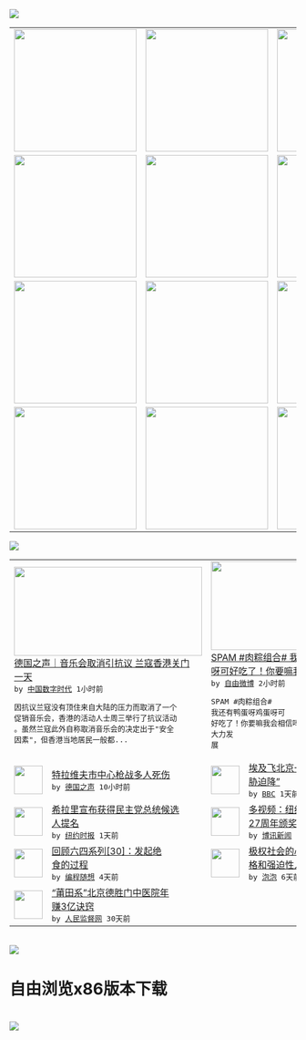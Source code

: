 

<a href="https://github.com/greatfire/z/raw/master/FreeBrowser.apk"><img src="https://raw.githubusercontent.com/greatfire/wiki/master/x/header.png" /></a><table><tr><td width="262" align="center" valign="center"><a href="https://github.com/greatfire/wiki/wiki/nyt" title="纽约时报中文网 国际纵览"><img src="https://raw.githubusercontent.com/greatfire/wiki/master/x/nyt_flag.png" width="215"/></a></td><td width="262" align="center" valign="center"><a href="https://github.com/greatfire/wiki/wiki/dw" title=""><img src="https://raw.githubusercontent.com/greatfire/wiki/master/x/dw_flag.png" width="215"/></a></td><td width="262" align="center" valign="center"><a href="https://github.com/greatfire/wiki/wiki/rmjd" title=""><img src="https://raw.githubusercontent.com/greatfire/wiki/master/x/rmjd_flag.png" width="215"/></a></td></tr><tr><td width="262" align="center" valign="center"><a href="https://github.com/paopaonetizen/website" title="泡泡 - 未经审查的互联网信息"><img src="https://raw.githubusercontent.com/greatfire/wiki/master/x/pp_flag.png" width="215"/></a></td><td width="262" align="center" valign="center"><a href="https://github.com/getlantern/mirror" title="以及自由微博和GreatFire.org官方中文论坛"><img src="https://raw.githubusercontent.com/greatfire/wiki/master/x/lantern_flag.png" width="215"/></a></td><td width="262" align="center" valign="center"><a href="https://github.com/cdtmirrors/m/" title=""><img src="https://raw.githubusercontent.com/greatfire/wiki/master/x/cdt_flag.png" width="215"/></a></td></tr><tr><td width="262" align="center" valign="center"><a href="https://github.com/program-think/blog" title="编程随想的博客"><img src="https://raw.githubusercontent.com/greatfire/wiki/master/x/pt_flag.png" width="215"/></a></td><td width="262" align="center" valign="center"><a href="https://github.com/greatfire/wiki/wiki/bbc" title=""><img src="https://raw.githubusercontent.com/greatfire/wiki/master/x/bbc_flag.png" width="215"/></a></td><td width="262" align="center" valign="center"><a href="https://github.com/freeweibo/s" title="自由微博 - 匿名和不受屏蔽的新浪微博搜索"><img src="https://raw.githubusercontent.com/greatfire/wiki/master/x/fw_flag.png" width="215"/></a></td></tr><tr><td width="262" align="center" valign="center"><a href="https://github.com/greatfire/wiki/wiki/google" title=""><img src="https://raw.githubusercontent.com/greatfire/wiki/master/x/google_flag.png" width="215"/></a></td><td width="262" align="center" valign="center"><a href="https://github.com/bxnews/boxun" title=""><img src="https://raw.githubusercontent.com/greatfire/wiki/master/x/bx_flag.png" width="215"/></a></td><td width="262" align="center" valign="center"><a href="https://github.com/greatfire/wiki/wiki/open-source" title="欢迎访问GreatFire.org开发者项目网站"><img src="https://raw.githubusercontent.com/greatfire/wiki/master/x/open-source_flag.png" width="215"/></a></td></tr></table><img src="https://raw.githubusercontent.com/greatfire/wiki/master/x/newsfeed text.png" /><table cols="4"><tr><td colspan="2" width="380"><a href="http://feedproxy.google.com/~r/chinadigitaltimes/IyPt/~3/qkwmTYD3pyQ/"><img src="http://i2.wp.com/chinadigitaltimes.net/chinese/files/2016/06/019314138_30300.jpg?resize=575%2C324" width="330" height="156"/></a></br><a href="http://feedproxy.google.com/~r/chinadigitaltimes/IyPt/~3/qkwmTYD3pyQ/">德国之声｜音乐会取消引抗议 兰寇香港关门<br/>一天</a></br><kbd> by <a href="http://chinadigitaltimes.net/chinese/">中国数字时代</a> 1小时前 </kbd></br><pre>因抗议兰寇没有顶住来自大陆的压力而取消了一个<br/>促销音乐会，香港的活动人士周三举行了抗议活动<br/>。虽然兰寇此外自称取消音乐会的决定出于"安全<br/>因素"，但香港当地居民一般都...</pre></td><td colspan="2" width="380"><a href="https://freeweibo.com/weibo/3984428831181500"><img src="https://raw.githubusercontent.com/greatfire/wiki/master/x/fw_logo_b.png" width="330" height="156"/></a></br><a href="https://freeweibo.com/weibo/3984428831181500">SPAM #肉粽组合# 我还有鸭蛋呀鸡蛋<br/>呀可好吃了！你要嘛我…</a></br><kbd> by <a href="https://freeweibo.com/">自由微博</a> 2小时前 </kbd></br><pre>SPAM #肉粽组合# 我还有鸭蛋呀鸡蛋呀可<br/>好吃了！你要嘛我会相信吗[doge] 大力发<br/>展</pre></td></tr><tr><td><img src="http://www.dw.com/image/0,,19317412_302,00.jpg" width="50" height="50"/></td><td width="280"><a href="http://dw.com/p/1J3Lb?maca=chi-GK-text-greatfire-all-chinese-15625-xml-mrss">特拉维夫市中心枪战多人死伤</a></br><kbd> by <a href="http://dw.de">德国之声</a> 10小时前 </kbd></td><td><img src="http://a.files.bbci.co.uk/worldservice/live/assets/images/2016/05/19/160519172724_egypt_air_plane_144x81__nocredit.jpg" width="50" height="50"/></td><td width="280"><a href="http://www.bbc.com/zhongwen/simp/world/2016/06/160608_egypt_china_flight_uzbekistan">埃及飞北京一架客机“因炸弹威<br/>胁迫降”</a></br><kbd> by <a href="http://www.bbc.co.uk/zhongwen/simp">BBC</a> 1天前 </kbd></td></tr><tr><td><img src="https://static01.nyt.com/images/2016/06/07/us/politics/20160608primary-slide-ZEZH/20160608primary-slide-ZEZH-articleInline.jpg" width="50" height="50"/></td><td width="280"><a href="https://d7odklm2qes9e.cloudfront.net/culture/20160608/hillary-clinton-bernie-sanders-primary/">希拉里宣布获得民主党总统候选<br/>人提名</a></br><kbd> by <a href="http://m.cn.nytimes.com/">纽约时报</a> 1天前 </kbd></td><td><img src="https://raw.githubusercontent.com/greatfire/wiki/master/x/bx_logo.png" width="50" height="50"/></td><td width="280"><a href="http://www.boxun.com/news/gb/pubvp/2016/06/201606081421.shtml">多视频：纽约时代广场纪念六四<br/>27周年颁奖和讲话请看...</a></br><kbd> by <a href="http://www.boxun.com">博讯新闻</a> 1天前 </kbd></td></tr><tr><td><img src="https://lh5.googleusercontent.com/61yYswVV8DydFCnt6g2Qfo3FKi-dLhlteEqGEUVCbyX6nVzEBo6y2EyL0uYzCLba3otd659M1dc_vONZbsdk19TlKgo8UrqPMMWIqN_mQsLR3rEDFWBPKb6BwqD-CWAF4nOp1g3TjOk" width="50" height="50"/></td><td width="280"><a href="http://feedproxy.google.com/~r/programthink/~3/eTs6wicc6T8/june-fourth-incident-30.html">回顾六四系列[30]：发起绝<br/>食的过程</a></br><kbd> by <a href="http://program-think.blogspot.com">编程随想</a> 4天前 </kbd></td><td><img src="https://pao-pao.net/sites/pao-pao.net/files/styles/large/public/wen_zhong_tu_1_1_0.jpg?itok=o6NPEsgJ" width="50" height="50"/></td><td width="280"><a href="https://pao-pao.net/article/707">极权社会的心理阴影：阻碍型性<br/>格和强迫性人格——社会...</a></br><kbd> by <a href="https://pao-pao.net">泡泡</a> 6天前 </kbd></td></tr><tr><td><img src="http://www.rmjdw.com/uploads/160510/3-1605102102421C.jpg" width="50" height="50"/></td><td width="280"><a href="http://www.rmjdw.com//tebiebaodao/20160510/15526.html">“莆田系”北京德胜门中医院年<br/>赚3亿诀窍 </a></br><kbd> by <a href="http://www.rmjdw.com/">人民监督网</a> 30天前 </kbd></td></table></br><a href="https://github.com/greatfire/z/raw/master/FreeBrowser.apk"><img src="https://raw.githubusercontent.com/greatfire/wiki/master/x/download app.png" /></a><h1>自由浏览x86版本下载<h1><a href="https://github.com/greatfire/z/raw/master/FreeBrowser-x86.apk"><img src="https://raw.githubusercontent.com/greatfire/images/master/fb86.qr.png" /></a>